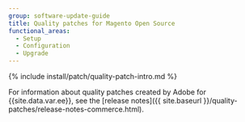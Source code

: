 ```yaml
---
group: software-update-guide
title: Quality patches for Magento Open Source
functional_areas:
  - Setup
  - Configuration
  - Upgrade
---
```


{% include install/patch/quality-patch-intro.md %}

For information about quality patches created by Adobe for {{site.data.var.ee}}, see the [release notes]({{ site.baseurl }}/quality-patches/release-notes-commerce.html).
